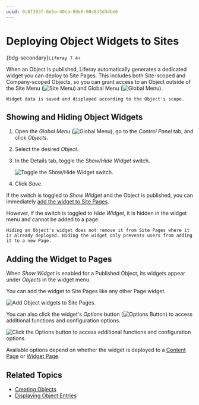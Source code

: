 ```yaml
---
uuid: 0c8f393f-6e5a-40ca-9de6-00c833d3dbe6
---
```

# Deploying Object Widgets to Sites

{bdg-secondary}`Liferay 7.4+`

When an Object is published, Liferay automatically generates a dedicated widget you can deploy to Site Pages. This includes both Site-scoped and Company-scoped Objects, so you can grant access to an Object outside of the Site Menu (![Site Menu](../../images/icon-menu.png)) and Global Menu (![Global Menu](../../images/icon-applications-menu.png)).

```{note}
Widget data is saved and displayed according to the Object's scope.
```

## Showing and Hiding Object Widgets

1. Open the *Global Menu* (![Global Menu](../../images/icon-applications-menu.png)), go to the *Control Panel* tab, and click *Objects*.

1. Select the desired *Object*.

1. In the Details tab, toggle the *Show/Hide Widget* switch.

   ![Toggle the Show/Hide Widget switch.](./deploying-object-widgets-to-sites/images/01.png)

1. Click *Save*.

If the switch is toggled to *Show Widget* and the Object is published, you can immediately [add the widget to Site Pages](#adding-the-widget-to-pages).

However, if the switch is toggled to *Hide Widget*, it is hidden in the widget menu and cannot be added to a page.

```{note}
Hiding an Object's widget does not remove it from Site Pages where it is already deployed. Hiding the widget only prevents users from adding it to a new Page.
```

## Adding the Widget to Pages

When *Show Widget* is enabled for a Published Object, its widgets appear under *Objects* in the widget menu.

You can add the widget to Site Pages like any other Page widget.

![Add Object widgets to Site Pages.](./deploying-object-widgets-to-sites/images/02.png)

You can also click the widget's *Options* button (![Options Button](../../images/icon-actions.png)) to access additional functions and configuration options.

![Click the Options button to access additional functions and configuration options.](./deploying-object-widgets-to-sites/images/03.png)

Available options depend on whether the widget is deployed to a [Content Page](../../site-building/creating-pages/using-content-pages/using-widgets-on-a-content-page.md) or [Widget Page](../../site-building/creating-pages/using-widget-pages.md).

## Related Topics

* [Creating Objects](./creating-and-managing-objects/creating-objects.md)
* [Displaying Object Entries](./displaying-object-entries.md)

